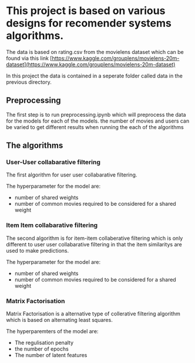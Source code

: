 # This project is based on various designs for recomender systems algorithms.

The data is based on rating.csv from the movielens dataset which can be found via this link [https://www.kaggle.com/grouplens/movielens-20m-dataset](https://www.kaggle.com/grouplens/movielens-20m-dataset)

In this project the data is contained in a seperate folder called data in the previous directory.

## Preprocessing

The first step is to run preprocessing.ipynb which will preprocess the data for the models for each of the models.
the number of movies and users can be varied to get different results when running the each of the algorithms

## The algorithms

### User-User collabarative filtering

The first algorithm for user user collabarative filtering.

The hyperparameter for the model are:
- number of shared weights
- number of common movies required to be considered for a shared weight

### Item Item collabarative filtering

The second algorithm is for item-item collaberative filtering which is only different to user user collabarative filtering in that the item similaritys are used to make predictions.

The hyperparameter for the model are:
- number of shared weights
- number of common movies required to be considered for a shared weight

### Matrix Factorisation

Matrix Factorisation is a alternative type of collerative filtering algorithm which is based on alternating least squares.

The hyperparemters of the model are:
- The regulisation penalty
- the number of epochs
- The number of latent features
